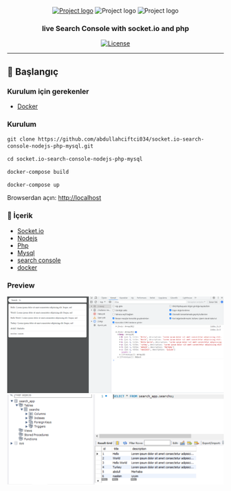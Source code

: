 <p align="center">
  <a href="" rel="noopener">
 <img width=100px height=100px src="https://socket.io/images/logo.svg" alt="Project logo"></a>
 <img width=100px height=100px src="https://www.php.net/images/logos/php-logo.svg" alt="Project logo"></a>
<img width=100px height=100px src="https://labs.mysql.com/common/logos/mysql-logo.svg?v2" alt="Project logo"></a>
</p>

<h3 align="center">live Search Console with socket.io and php </h3>

<div align="center">

[![License](https://img.shields.io/badge/license-MIT-blue.svg)](/LICENSE)

</div>

---


## 🏁 Başlangıç <a name = "getting_started"></a>
### Kurulum için gerekenler
- <a href="https://www.docker.com/products/docker-desktop/">Docker</a>

### Kurulum

```
git clone https://github.com/abdullahciftci034/socket.io-search-console-nodejs-php-mysql.git
```
```
cd socket.io-search-console-nodejs-php-mysql
```
```
docker-compose build
```
```
docker-compose up
```
Browserdan açın:
<a href="http://localhost">http://localhost</a>
### 📝 İçerik

- [Socket.io](#socket-io)
- [Nodejs](#nodejs)
- [Php](#php)
- [Mysql](#mysql)
- [search console](#search-console)
- [docker](#docker)

### Preview
<img src="images/1.png">
<img src="images/2.png">